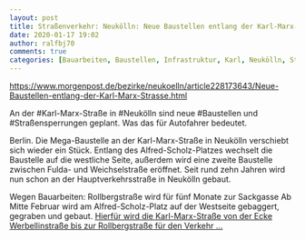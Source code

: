 ```yaml
---
layout: post
title: Straßenverkehr: Neukölln: Neue Baustellen entlang der Karl-Marx-Straße, aus Berliner Morgenpost
date: 2020-01-17 19:02
author: ralfbj70
comments: true
categories: [Bauarbeiten, Baustellen, Infrastruktur, Karl, Neukölln, Straßensperrungen, Straßenverkehr]
---
```

https://www.morgenpost.de/bezirke/neukoelln/article228173643/Neue-Baustellen-entlang-der-Karl-Marx-Strasse.html

An der #Karl-Marx-Straße in #Neukölln sind neue #Baustellen und #Straßensperrungen geplant. Was das für Autofahrer bedeutet.

Berlin. Die Mega-Baustelle an der Karl-Marx-Straße in Neukölln verschiebt sich wieder ein Stück. Entlang des Alfred-Scholz-Platzes wechselt die Baustelle auf die westliche Seite, außerdem wird eine zweite Baustelle zwischen Fulda- und Weichselstraße eröffnet. Seit rund zehn Jahren wird nun schon an der Hauptverkehrsstraße in Neukölln gebaut.

Wegen Bauarbeiten: Rollbergstraße wird für fünf Monate zur Sackgasse
Ab Mitte Februar wird am Alfred-Scholz-Platz auf der Westseite gebaggert, gegraben und gebaut. <a href="https://www.morgenpost.de/bezirke/neukoelln/article228173643/Neue-Baustellen-entlang-der-Karl-Marx-Strasse.html">Hierfür wird die Karl-Marx-Straße von der Ecke Werbellinstraße bis zur Rollbergstraße für den Verkehr ...</a>
